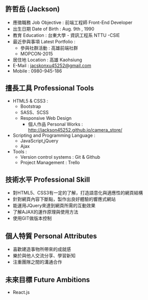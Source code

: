 ## 許哲岳 (Jackson)

* 應徵職務 Job Objective : 前端工程師 Front-End Developer
* 出生日期 Date of Birth : Aug. 9th , 1990
* 教育 Education : 台東大學 - 資訊工程系 NTTU -CSIE
* 最近參與事項 Latest Portfolio :
	* 參與社群活動 : 高雄前端社群
	* MOPCON-2015
* 居住地 Location : 高雄 Kaohsiung
* E-Mail : jacskonxu45252@gmail.com
* Mobile : 0980-945-186

## 擅長工具 Professional Tools
* HTML5 & CSS3 :
	* Bootstrap		
	* SASS、SCSS
	* Responsive Web Design
	 	* 個人作品 Personal Works : http://jackson45252.github.io/camera_store/
* Scripting and Programming Language :
	* JavaScript,jQuery
	* Ajax
* Tools :
  	* Version control systems : Git & Github
  	* Project Management : Trello
  	
## 技術水平 Professional Skill

* 對HTML5、CSS3有一定的了解，打造語意化與適應性的網頁結構
* 針對網頁內容下斷點，製作出良好體驗的響應式網站
* 能運用JQuery來達到網頁所需的互動效果
* 了解AJAX的運作原理與使用方法
* 使用GIT做版本控制
## 個人特質 Personal Attributes

* 喜歡建造事物所帶來的成就感
* 樂於與他人交流分享、學習新知
* 注重團隊之間的溝通合作
## 未來目標 Future Ambitions 

  * React.js

